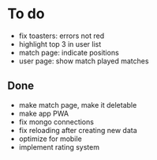# To do
- fix toasters: errors not red
- highlight top 3 in user list
- match page: indicate positions
- user page: show match played matches

## Done
- make match page, make it deletable
- make app PWA
- fix mongo connections
- fix reloading after creating new data
- optimize for mobile
- implement rating system
